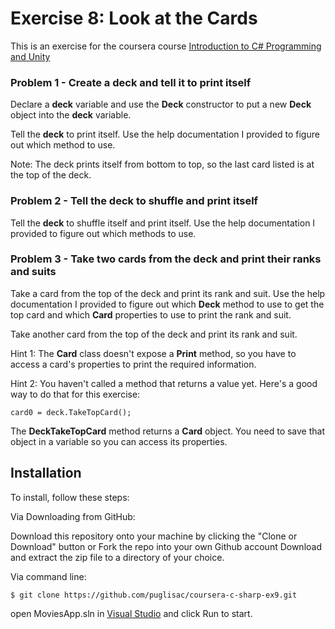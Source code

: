 # Exercise 8: Look at the Cards

This is an exercise for the coursera course [Introduction to C# Programming and Unity](https://www.coursera.org/learn/introduction-programming-unity)

### Problem 1 - Create a deck and tell it to print itself

Declare a **deck** variable and use the **Deck** constructor to put a new **Deck** object into the **deck** variable.

Tell the **deck** to print itself. Use the help documentation I provided to figure out which method to use.

Note: The deck prints itself from bottom to top, so the last card listed is at the top of the deck.

### Problem 2 - Tell the deck to shuffle and print itself

Tell the **deck** to shuffle itself and print itself. Use the help documentation I provided to figure out which methods to use.

### Problem 3 - Take two cards from the deck and print their ranks and suits

Take a card from the top of the deck and print its rank and suit. Use the help documentation I provided to figure out which **Deck** method to use to get the top card and which **Card** properties to use to print the rank and suit.

Take another card from the top of the deck and print its rank and suit.

Hint 1: The **Card** class doesn't expose a **Print** method, so you have to access a card's properties to print the required information. 

Hint 2: You haven't called a method that returns a value yet. Here's a good way to do that for this exercise:

`card0 = deck.TakeTopCard();`

The **DeckTakeTopCard** method returns a **Card** object. You need to save that object in a variable so you can access its properties.
 
## Installation
To install, follow these steps:

Via Downloading from GitHub:

Download this repository onto your machine by clicking the "Clone or Download" button or Fork the repo into your own Github account
Download and extract the zip file to a directory of your choice.  

Via command line:

`$ git clone https://github.com/puglisac/coursera-c-sharp-ex9.git`  

open MoviesApp.sln in [Visual Studio](https://visualstudio.microsoft.com/) and click Run to start.